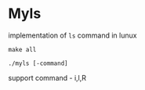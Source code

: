 # Myls
implementation of `ls` command in lunux

`make all`

`./myls [-command]`

support command - i,l,R 
